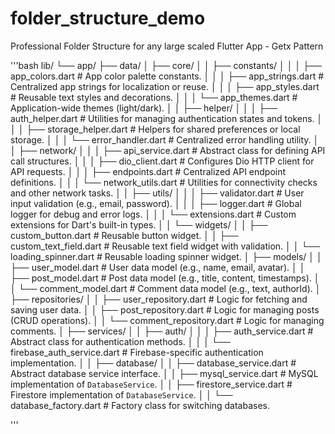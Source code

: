 # folder_structure_demo

Professional Folder Structure for any large scaled Flutter App - Getx Pattern

'''bash
lib/
└── app/
    ├── data/
    │   ├── core/
    │   │   ├── constants/
    │   │   │   ├── app_colors.dart         # App color palette constants.
    │   │   │   ├── app_strings.dart        # Centralized app strings for localization or reuse.
    │   │   │   ├── app_styles.dart         # Reusable text styles and decorations.
    │   │   │   └── app_themes.dart         # Application-wide themes (light/dark).
    │   │   ├── helper/
    │   │   │   ├── auth_helper.dart        # Utilities for managing authentication states and tokens.
    │   │   │   ├── storage_helper.dart     # Helpers for shared preferences or local storage.
    │   │   │   └── error_handler.dart      # Centralized error handling utility.
    │   │   ├── network/
    │   │   │   ├── api_service.dart        # Abstract class for defining API call structures.
    │   │   │   ├── dio_client.dart         # Configures Dio HTTP client for API requests.
    │   │   │   ├── endpoints.dart          # Centralized API endpoint definitions.
    │   │   │   └── network_utils.dart      # Utilities for connectivity checks and other network tasks.
    │   │   ├── utils/
    │   │   │   ├── validator.dart          # User input validation (e.g., email, password).
    │   │   │   ├── logger.dart             # Global logger for debug and error logs.
    │   │   │   └── extensions.dart         # Custom extensions for Dart's built-in types.
    │   │   └── widgets/
    │   │       ├── custom_button.dart      # Reusable button widget.
    │   │       ├── custom_text_field.dart  # Reusable text field widget with validation.
    │   │       └── loading_spinner.dart    # Reusable loading spinner widget.
    │   ├── models/
    │   │   ├── user_model.dart             # User data model (e.g., name, email, avatar).
    │   │   ├── post_model.dart             # Post data model (e.g., title, content, timestamps).
    │   │   └── comment_model.dart          # Comment data model (e.g., text, authorId).
    │   ├── repositories/
    │   │   ├── user_repository.dart        # Logic for fetching and saving user data.
    │   │   ├── post_repository.dart        # Logic for managing posts (CRUD operations).
    │   │   └── comment_repository.dart     # Logic for managing comments.
    │   ├── services/
    │   │   ├── auth/
    │   │   │   ├── auth_service.dart       # Abstract class for authentication methods.
    │   │   │   └── firebase_auth_service.dart # Firebase-specific authentication implementation.
    │   │   ├── database/
    │   │       ├── database_service.dart   # Abstract database service interface.
    │   │       ├── mysql_service.dart      # MySQL implementation of `DatabaseService`.
    │   │       ├── firestore_service.dart  # Firestore implementation of `DatabaseService`.
    │   │       └── database_factory.dart   # Factory class for switching databases.

'''
